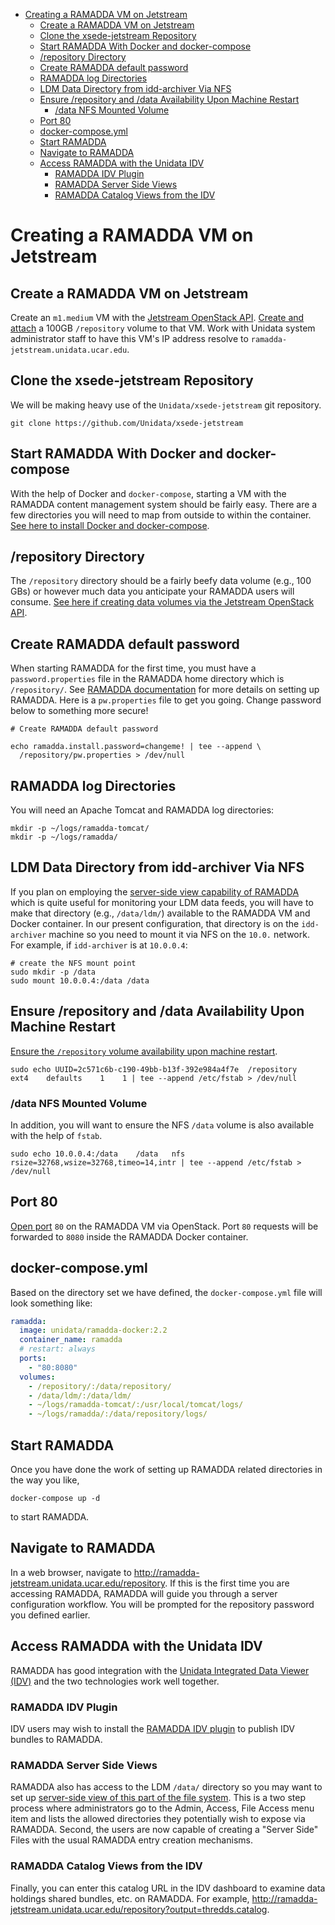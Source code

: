 - [Creating a RAMADDA VM on Jetstream](#h:07FD791D)
  - [Create a RAMADDA VM on Jetstream](#h:F4023EC5)
  - [Clone the xsede-jetstream Repository](#h:968FA51C)
  - [Start RAMADDA With Docker and docker-compose](#h:2E18E909)
  - [/repository Directory](#h:2F1A5636)
  - [Create RAMADDA default password](#h:D5095E2A)
  - [RAMADDA log Directories](#h:1C3FF741)
  - [LDM Data Directory from idd-archiver Via NFS](#h:85431E50)
  - [Ensure /repository and /data Availability Upon Machine Restart](#h:6423976C)
    - [/data NFS Mounted Volume](#h:286B798E)
  - [Port 80](#h:404D9595)
  - [docker-compose.yml](#h:7E683535)
  - [Start RAMADDA](#h:224A9684)
  - [Navigate to RAMADDA](#h:81FED1EC)
  - [Access RAMADDA with the Unidata IDV](#h:73BB6227)
    - [RAMADDA IDV Plugin](#h:3CCEFC0F)
    - [RAMADDA Server Side Views](#h:C8481694)
    - [RAMADDA Catalog Views from the IDV](#h:589449E2)



<a id="h:07FD791D"></a>

# Creating a RAMADDA VM on Jetstream


<a id="h:F4023EC5"></a>

## Create a RAMADDA VM on Jetstream

Create an `m1.medium` VM with the [Jetstream OpenStack API](https://github.com/Unidata/xsede-jetstream/blob/master/openstack/readme.md). [Create and attach](https://github.com/Unidata/xsede-jetstream/blob/master/openstack/readme.md#h:9BEEAB97) a 100GB `/repository` volume to that VM. Work with Unidata system administrator staff to have this VM's IP address resolve to `ramadda-jetstream.unidata.ucar.edu`.


<a id="h:968FA51C"></a>

## Clone the xsede-jetstream Repository

We will be making heavy use of the `Unidata/xsede-jetstream` git repository.

```shell
git clone https://github.com/Unidata/xsede-jetstream
```


<a id="h:2E18E909"></a>

## Start RAMADDA With Docker and docker-compose

With the help of Docker and `docker-compose`, starting a VM with the RAMADDA content management system should be fairly easy. There are a few directories you will need to map from outside to within the container. [See here to install Docker and docker-compose](https://github.com/Unidata/xsede-jetstream/blob/master/docker-readme.md).


<a id="h:2F1A5636"></a>

## /repository Directory

The `/repository` directory should be a fairly beefy data volume (e.g., 100 GBs) or however much data you anticipate your RAMADDA users will consume. [See here if creating data volumes via the Jetstream OpenStack API](https://github.com/Unidata/xsede-jetstream/blob/master/openstack/readme.md#create-and-attach-data-volumes).


<a id="h:D5095E2A"></a>

## Create RAMADDA default password

When starting RAMADDA for the first time, you must have a `password.properties` file in the RAMADDA home directory which is `/repository/`. See [RAMADDA documentation](http://ramadda.org//repository/userguide/toc.html) for more details on setting up RAMADDA. Here is a `pw.properties` file to get you going. Change password below to something more secure!

```shell
# Create RAMADDA default password

echo ramadda.install.password=changeme! | tee --append \
  /repository/pw.properties > /dev/null
```


<a id="h:1C3FF741"></a>

## RAMADDA log Directories

You will need an Apache Tomcat and RAMADDA log directories:

```shell
mkdir -p ~/logs/ramadda-tomcat/
mkdir -p ~/logs/ramadda/
```


<a id="h:85431E50"></a>

## LDM Data Directory from idd-archiver Via NFS

If you plan on employing the [server-side view capability of RAMADDA](http://ramadda.org//repository/userguide/developer/filesystem.html) which is quite useful for monitoring your LDM data feeds, you will have to make that directory (e.g., `/data/ldm/`) available to the RAMADDA VM and Docker container. In our present configuration, that directory is on the `idd-archiver` machine so you need to mount it via NFS on the `10.0.` network. For example, if `idd-archiver` is at `10.0.0.4`:

```shell
# create the NFS mount point
sudo mkdir -p /data
sudo mount 10.0.0.4:/data /data
```


<a id="h:6423976C"></a>

## Ensure /repository and /data Availability Upon Machine Restart

[Ensure the `/repository` volume availability upon machine restart](https://github.com/Unidata/xsede-jetstream/blob/master/openstack/readme.md#h:9BEEAB97).

```shell
sudo echo UUID=2c571c6b-c190-49bb-b13f-392e984a4f7e	 /repository	ext4	defaults	1	 1 | tee --append /etc/fstab > /dev/null
```


<a id="h:286B798E"></a>

### /data NFS Mounted Volume

In addition, you will want to ensure the NFS `/data` volume is also available with the help of `fstab`.

```shell
sudo echo 10.0.0.4:/data    /data   nfs rsize=32768,wsize=32768,timeo=14,intr | tee --append /etc/fstab > /dev/null
```


<a id="h:404D9595"></a>

## Port 80

[Open port](https://github.com/Unidata/xsede-jetstream/blob/master/openstack/readme.md#h:D6B1D4C2) `80` on the RAMADDA VM via OpenStack. Port `80` requests will be forwarded to `8080` inside the RAMADDA Docker container.


<a id="h:7E683535"></a>

## docker-compose.yml

Based on the directory set we have defined, the `docker-compose.yml` file will look something like:

```yaml
ramadda:
  image: unidata/ramadda-docker:2.2
  container_name: ramadda
  # restart: always
  ports:
    - "80:8080"
  volumes:
    - /repository/:/data/repository/
    - /data/ldm/:/data/ldm/
    - ~/logs/ramadda-tomcat/:/usr/local/tomcat/logs/
    - ~/logs/ramadda/:/data/repository/logs/
```


<a id="h:224A9684"></a>

## Start RAMADDA

Once you have done the work of setting up RAMADDA related directories in the way you like,

```shell
docker-compose up -d
```

to start RAMADDA.


<a id="h:81FED1EC"></a>

## Navigate to RAMADDA

In a web browser, navigate to [<http://ramadda-jetstream.unidata.ucar.edu/repository>](http://ramadda-jetstream.unidata.ucar.edu/repository). If this is the first time you are accessing RAMADDA, RAMADDA will guide you through a server configuration workflow. You will be prompted for the repository password you defined earlier.


<a id="h:73BB6227"></a>

## Access RAMADDA with the Unidata IDV

RAMADDA has good integration with the [Unidata Integrated Data Viewer (IDV)](http://www.unidata.ucar.edu/software/idv/) and the two technologies work well together.


<a id="h:3CCEFC0F"></a>

### RAMADDA IDV Plugin

IDV users may wish to install the [RAMADDA IDV plugin](http://www.unidata.ucar.edu/software/idv/docs/workshop/savingstate/Ramadda.html) to publish IDV bundles to RAMADDA.


<a id="h:C8481694"></a>

### RAMADDA Server Side Views

RAMADDA also has access to the LDM `/data/` directory so you may want to set up [server-side view of this part of the file system](http://ramadda.org//repository/userguide/developer/filesystem.html). This is a two step process where administrators go to the Admin, Access, File Access menu item and lists the allowed directories they potentially wish to expose via RAMADDA. Second, the users are now capable of creating a "Server Side" Files with the usual RAMADDA entry creation mechanisms.


<a id="h:589449E2"></a>

### RAMADDA Catalog Views from the IDV

Finally, you can enter this catalog URL in the IDV dashboard to examine data holdings shared bundles, etc. on RAMADDA. For example, <http://ramadda-jetstream.unidata.ucar.edu/repository?output=thredds.catalog>.
